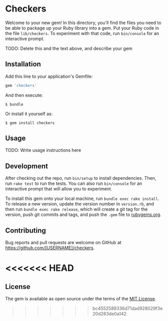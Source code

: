 # Checkers

Welcome to your new gem! In this directory, you'll find the files you need to be able to package up your Ruby library into a gem. Put your Ruby code in the file `lib/checkers`. To experiment with that code, run `bin/console` for an interactive prompt.

TODO: Delete this and the text above, and describe your gem

## Installation

Add this line to your application's Gemfile:

```ruby
gem 'checkers'
```

And then execute:

    $ bundle

Or install it yourself as:

    $ gem install checkers

## Usage

TODO: Write usage instructions here

## Development

After checking out the repo, run `bin/setup` to install dependencies. Then, run `rake test` to run the tests. You can also run `bin/console` for an interactive prompt that will allow you to experiment.

To install this gem onto your local machine, run `bundle exec rake install`. To release a new version, update the version number in `version.rb`, and then run `bundle exec rake release`, which will create a git tag for the version, push git commits and tags, and push the `.gem` file to [rubygems.org](https://rubygems.org).

## Contributing

Bug reports and pull requests are welcome on GitHub at https://github.com/[USERNAME]/checkers.

<<<<<<< HEAD
=======

## License

The gem is available as open source under the terms of the [MIT License](http://opensource.org/licenses/MIT).

>>>>>>> bc4552589336d71dad928029f3e20d283de0a142
